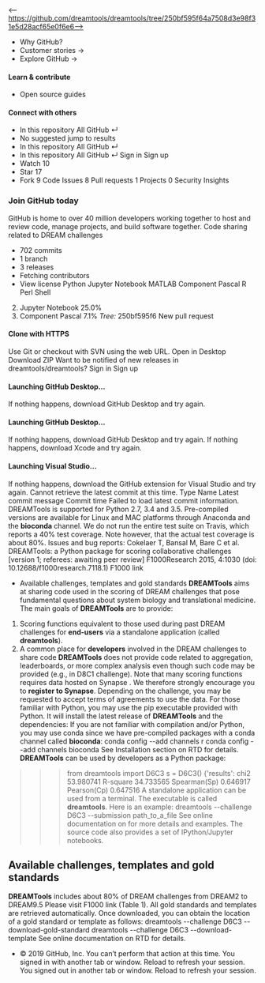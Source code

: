 <-- https://github.com/dreamtools/dreamtools/tree/250bf595f64a7508d3e98f31e5d28acf65e0f6e6-->

* Why GitHub? 
* Customer stories →
* Explore GitHub →
#### Learn & contribute
* Open source guides
#### Connect with others
* In this repository  All GitHub  ↵
* No suggested jump to results
* In this repository  All GitHub  ↵
* In this repository  All GitHub  ↵
Sign in  Sign up
* Watch  10 
* Star  17 
* Fork  9 
Code Issues 8 Pull requests 1 Projects 0 Security  Insights
### Join GitHub today
GitHub is home to over 40 million developers working together to host and review code, manage projects, and build software together.
Code sharing related to DREAM challenges
* 702  commits 
* 1  branch 
* 3  releases 
* Fetching contributors 
* View license 
Python Jupyter Notebook MATLAB Component Pascal R Perl Shell
2. Jupyter Notebook 25.0%
4. Component Pascal 7.1%
_Tree:_ 250bf595f6 New pull request
####  Clone with HTTPS
Use Git or checkout with SVN using the web URL.
Open in Desktop Download ZIP
Want to be notified of new releases in dreamtools/dreamtools?
Sign in Sign up
#### Launching GitHub Desktop...
If nothing happens, download GitHub Desktop and try again.
#### Launching GitHub Desktop...
If nothing happens, download GitHub Desktop and try again.
If nothing happens, download Xcode and try again.
#### Launching Visual Studio...
If nothing happens, download the GitHub extension for Visual Studio and try again.
Cannot retrieve the latest commit at this time.
Type Name Latest commit message Commit time
Failed to load latest commit information.
DREAMTools is supported for Python 2.7, 3.4 and 3.5. Pre-compiled versions are available for Linux and MAC platforms through Anaconda and the **bioconda** channel.
We do not run the entire test suite on Travis, which reports a 40% test coverage. Note however, that the actual test coverage is about 80%.
Issues and bug reports:
Cokelaer T, Bansal M, Bare C et al. DREAMTools: a Python package for scoring collaborative challenges [version 1; referees: awaiting peer review] F1000Research 2015, 4:1030 (doi: 10.12688/f1000research.7118.1) F1000 link
* Available challenges, templates and gold standards
**DREAMTools** aims at sharing code used in the scoring of DREAM challenges that pose fundamental questions about system biology and translational medicine.
The main goals of **DREAMTools** are to provide:
1. Scoring functions equivalent to those used during past DREAM challenges for **end-users** via a standalone application (called **dreamtools**).
2. A common place for **developers** involved in the DREAM challenges to share code
**DREAMTools** does not provide code related to aggregation, leaderboards, or more complex analysis even though such code may be provided (e.g., in D8C1 challenge).
Note that many scoring functions requires data hosted on Synapse . We therefore strongly encourage you to **register to Synapse**. Depending on the challenge, you may be requested to accept terms of agreements to use the data.
For those familiar with Python, you may use the pip executable provided with Python. It will install the latest release of **DREAMTools** and the dependencies:
If you are not familiar with compilation and/or Python, you may use conda since we have pre-compiled packages with a conda channel called **bioconda**:
conda config --add channels r
conda config --add channels bioconda
See Installation section on RTD for details.
**DREAMTools** can be used by developers as a Python package:
>>> from dreamtools import D6C3
>>> s = D6C3()
{'results': chi2            53.980741
R-square        34.733565
Spearman(Sp)     0.646917
Pearson(Cp)      0.647516
A standalone application can be used from a terminal. The executable is called **dreamtools**. Here is an example:
dreamtools --challenge D6C3 --submission path_to_a_file
See online documentation on for more details and examples. The source code also provides a set of IPython/Jupyter notebooks.
## Available challenges, templates and gold standards
**DREAMTools** includes about 80% of DREAM challenges from DREAM2 to DREAM9.5 Please visit F1000 link (Table 1).
All gold standards and templates are retrieved automatically. Once downloaded, you can obtain the location of a gold standard or template as follows:
dreamtools --challenge D6C3 --download-gold-standard
dreamtools --challenge D6C3 --download-template
See online documentation on RTD for details.
* © 2019 GitHub, Inc.
You can’t perform that action at this time.
You signed in with another tab or window. Reload to refresh your session. You signed out in another tab or window. Reload to refresh your session.